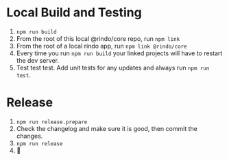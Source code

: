 # Local Build and Testing

1. `npm run build`
2. From the root of this local @rindo/core repo, run `npm link`
3. From the root of a local rindo app, run `npm link @rindo/core`
4. Every time you run `npm run build` your linked projects will have to restart the dev server.
5. Test test test. Add unit tests for any updates and always run `npm run test`.


# Release

1. `npm run release.prepare`
2. Check the changelog and make sure it is good, then commit the changes.
3. `npm run release`
4. :tada:
